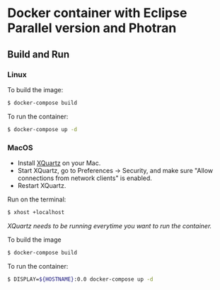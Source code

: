 # Docker container with Eclipse Parallel version and Photran

## Build and Run

### Linux

To build the image:

```bash
$ docker-compose build
```

To run the container:

```bash
$ docker-compose up -d
```

### MacOS

* Install [XQuartz](https://www.xquartz.org/) on your Mac.
* Start XQuartz, go to Preferences -> Security, and make sure "Allow connections from network clients" is enabled.
* Restart XQuartz.

Run on the terminal:

```bash
$ xhost +localhost
```

*XQuartz needs to be running everytime you want to run the container.*

To build the image

```bash
$ docker-compose build
```

To run the container:

```bash
$ DISPLAY=${HOSTNAME}:0.0 docker-compose up -d
```

